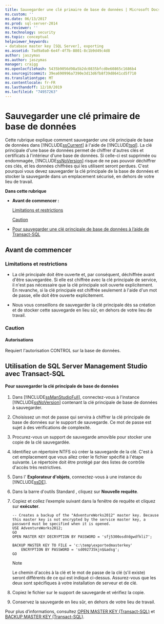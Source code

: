 ```yaml
---
title: Sauvegarder une clé primaire de base de données | Microsoft Docs
ms.custom: ''
ms.date: 06/13/2017
ms.prod: sql-server-2014
ms.reviewer: ''
ms.technology: security
ms.topic: conceptual
helpviewer_keywords:
- database master key [SQL Server], exporting
ms.assetid: 7ad9a0a0-6e4f-4f7b-8801-8c1b9d49c4d8
author: jaszymas
ms.author: jaszymas
manager: craigg
ms.openlocfilehash: 5435b9056d98a5b2dc0835bfcd0e60865c1686b4
ms.sourcegitcommit: 39ea690996a7390e3d13d6fb8f39d8641cd5f710
ms.translationtype: MT
ms.contentlocale: fr-FR
ms.lasthandoff: 12/10/2019
ms.locfileid: "74957263"
---
```

# <a name="back-up-a-database-master-key"></a>Sauvegarder une clé primaire de base de données
  Cette rubrique explique comment sauvegarder une clé principale de base de données dans [!INCLUDE[ssCurrent](../../../includes/sscurrent-md.md)] à l'aide de [!INCLUDE[tsql](../../../includes/tsql-md.md)]. La clé principale d'une base de données permet de chiffrer d'autres clés et certificats à l'intérieur d'une base de données. Si celle-ci est supprimée ou endommagée, [!INCLUDE[ssNoVersion](../../../includes/ssnoversion-md.md)] risque de ne pas pouvoir déchiffrer ces clés, et les données chiffrées qui les utilisent seront perdues. C'est pourquoi vous devez sauvegarder la clé principale de la base de données et stocker la sauvegarde dans un emplacement sécurisé, en dehors de votre lieu de travail.  
  
 **Dans cette rubrique**  
  
-   **Avant de commencer :**  
  
     [Limitations et restrictions](#Restrictions)  
  
     [Caution](#Security)  
  
-   [Pour sauvegarder une clé principale de base de données à l’aide de Transact-SQL](#Procedure)  
  
##  <a name="BeforeYouBegin"></a>Avant de commencer  
  
###  <a name="Restrictions"></a>Limitations et restrictions  
  
-   La clé principale doit être ouverte et, par conséquent, déchiffrée avant d'être sauvegardée. Si elle est chiffrée avec la clé principale de service, il n'est pas nécessaire que la clé principale soit ouverte explicitement. En revanche, si la clé principale est chiffrée seulement à l'aide d'un mot de passe, elle doit être ouverte explicitement.  
  
-   Nous vous conseillons de sauvegarder la clé principale dès sa création et de stocker cette sauvegarde en lieu sûr, en dehors de votre lieu de travail.  
  
###  <a name="Security"></a>Caution  
  
####  <a name="Permissions"></a>Autorisations  
 Requiert l'autorisation CONTROL sur la base de données.  
  
##  <a name="Procedure"></a>Utilisation de SQL Server Management Studio avec Transact-SQL  
  
#### <a name="to-back-up-the-database-master-key"></a>Pour sauvegarder la clé principale de base de données  
  
1.  Dans [!INCLUDE[ssManStudioFull](../../../includes/ssmanstudiofull-md.md)], connectez-vous à l'instance [!INCLUDE[ssNoVersion](../../../includes/ssnoversion-md.md)] contenant la clé principale de base de données à sauvegarder.  
  
2.  Choisissez un mot de passe qui servira à chiffrer la clé principale de base de données sur le support de sauvegarde. Ce mot de passe est sujet à des vérifications de complexité.  
  
3.  Procurez-vous un support de sauvegarde amovible pour stocker une copie de la clé sauvegardée.  
  
4.  Identifiez un répertoire NTFS où créer la sauvegarde de la clé. C'est à cet emplacement que vous allez créer le fichier spécifié à l'étape suivante. Le répertoire doit être protégé par des listes de contrôle d'accès très restrictives.  
  
5.  Dans l' **Explorateur d'objets**, connectez-vous à une instance du [!INCLUDE[ssDE](../../../includes/ssde-md.md)].  
  
6.  Dans la barre d'outils Standard , cliquez sur **Nouvelle requête**.  
  
7.  Copiez et collez l’exemple suivant dans la fenêtre de requête et cliquez sur **exécuter**.  
  
    ```  
    -- Creates a backup of the "AdventureWorks2012" master key. Because this master key is not encrypted by the service master key, a password must be specified when it is opened.  
    USE AdventureWorks2012;   
    GO  
    OPEN MASTER KEY DECRYPTION BY PASSWORD = 'sfj5300osdVdgwdfkli7';   
  
    BACKUP MASTER KEY TO FILE = 'c:\temp\exportedmasterkey'   
        ENCRYPTION BY PASSWORD = 'sd092735kjn$&adsg';   
    GO  
    ```  
  
    > [!NOTE]  
    >  Le chemin d'accès à la clé et le mot de passe de la clé (s'il existe) seront différents de ce qui est indiqué ci-dessus. Assurez-vous que les deux sont spécifiques à votre installation de serveur et de clé.  
  
8.  Copiez le fichier sur le support de sauvegarde et vérifiez la copie.  
  
9. Conservez la sauvegarde en lieu sûr, en dehors de votre lieu de travail.  
  
 Pour plus d’informations, consultez [OPEN MASTER KEY &#40;Transact-SQL&#41;](/sql/t-sql/statements/open-master-key-transact-sql) et [BACKUP MASTER KEY &#40;Transact-SQL&#41;](/sql/t-sql/statements/backup-master-key-transact-sql).  
  
  
